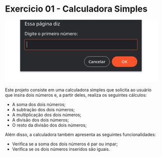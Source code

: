 # Exercicio 01 - Calculadora Simples

<img src="gif-exercicio-01.gif">

Este projeto consiste em uma calculadora simples que solicita ao usuário que insira dois números e, a partir deles, realiza os seguintes cálculos:

- A soma dos dois números;
- A subtração dos dois números;
- A multiplicação dos dois números;
- A divisão dos dois números;
- O resto da divisão dos dois números;

Além disso, a calculadora também apresenta as seguintes funcionalidades:

- Verifica se a soma dos dois números é par ou impar;
- Verifica se os dois números inseridos são iguais.